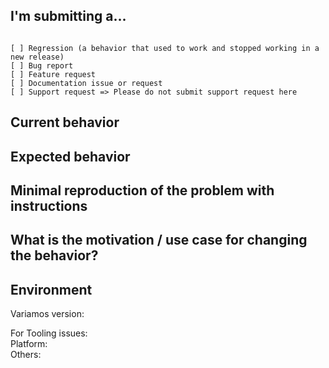 <!--
PLEASE HELP US PROCESS GITHUB ISSUES FASTER BY PROVIDING THE FOLLOWING INFORMATION.
ISSUES MISSING IMPORTANT INFORMATION MAY BE CLOSED WITHOUT INVESTIGATION.
This template was modified from [Angular issues template](https://github.com/angular/angular/issues/new)
-->

## I'm submitting a...
<!-- Check one of the following options with "x" -->
<pre><code>
[ ] Regression (a behavior that used to work and stopped working in a new release)
[ ] Bug report  <!-- Please search GitHub for a similar issue or PR before submitting -->
[ ] Feature request
[ ] Documentation issue or request
[ ] Support request => Please do not submit support request here
</code></pre>

## Current behavior
<!-- Describe how the issue manifests. -->


## Expected behavior
<!-- Describe what the desired behavior would be. -->


## Minimal reproduction of the problem with instructions
<!--
For bug reports please provide the *STEPS TO REPRODUCE* and if possible a *MINIMAL DEMO* of the problem via
-->

## What is the motivation / use case for changing the behavior?
<!-- Describe the motivation or the concrete use case. -->


## Environment
Variamos version: 
<!-- Check whether this is still an issue in the most recent version -->

For Tooling issues:  
Platform:  <!-- Mac, Linux, Windows -->  
Others:  
<!-- Anything else relevant?  Operating system version, IDE, package manager, HTTP server, ... -->

